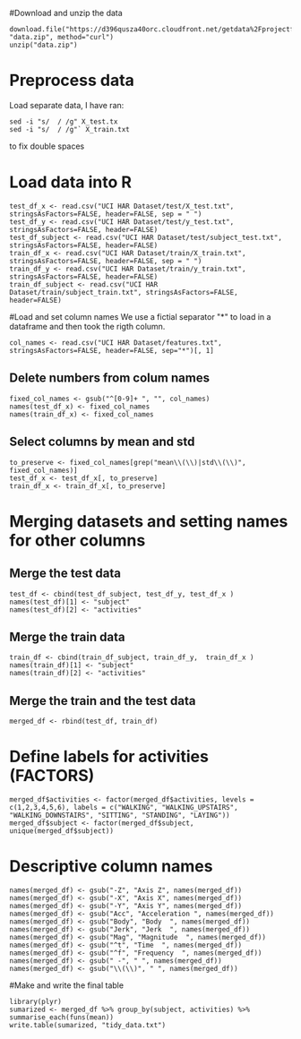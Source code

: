 #Download and unzip the data
```{r}
download.file("https://d396qusza40orc.cloudfront.net/getdata%2Fprojectfiles%2FUCI%20HAR%20Dataset.zip", "data.zip", method="curl")
unzip("data.zip")
```
# Preprocess data
Load separate data, I have ran: 
```{r}
sed -i "s/  / /g" X_test.tx 
sed -i "s/  / /g"` X_train.txt
```
to fix double spaces
# Load data into R 
```{r}
test_df_x <- read.csv("UCI HAR Dataset/test/X_test.txt", stringsAsFactors=FALSE, header=FALSE, sep = " ")
test_df_y <- read.csv("UCI HAR Dataset/test/y_test.txt", stringsAsFactors=FALSE, header=FALSE)
test_df_subject <- read.csv("UCI HAR Dataset/test/subject_test.txt", stringsAsFactors=FALSE, header=FALSE)
train_df_x <- read.csv("UCI HAR Dataset/train/X_train.txt", stringsAsFactors=FALSE, header=FALSE, sep = " ")
train_df_y <- read.csv("UCI HAR Dataset/train/y_train.txt", stringsAsFactors=FALSE, header=FALSE)
train_df_subject <- read.csv("UCI HAR Dataset/train/subject_train.txt", stringsAsFactors=FALSE, header=FALSE)
```
#Load and set column names
We use a fictial separator "*" to load in a dataframe and then took the rigth column.
```{r}
col_names <- read.csv("UCI HAR Dataset/features.txt", stringsAsFactors=FALSE, header=FALSE, sep="*")[, 1]
```
## Delete numbers from colum names
```{r}
fixed_col_names <- gsub("^[0-9]+ ", "", col_names)
names(test_df_x) <- fixed_col_names
names(train_df_x) <- fixed_col_names
```
## Select columns by mean and std
```{r}
to_preserve <- fixed_col_names[grep("mean\\(\\)|std\\(\\)", fixed_col_names)]
test_df_x <- test_df_x[, to_preserve]
train_df_x <- train_df_x[, to_preserve]
```
# Merging datasets and setting names for other columns
## Merge the test data
```{r}
test_df <- cbind(test_df_subject, test_df_y, test_df_x )
names(test_df)[1] <- "subject"
names(test_df)[2] <- "activities"
```
## Merge the train data
```{r}
train_df <- cbind(train_df_subject, train_df_y,  train_df_x )
names(train_df)[1] <- "subject"
names(train_df)[2] <- "activities"
```
## Merge the train and the test data
```{r}
merged_df <- rbind(test_df, train_df)
```
# Define labels for activities (FACTORS)
```{r}
merged_df$activities <- factor(merged_df$activities, levels = c(1,2,3,4,5,6), labels = c("WALKING", "WALKING_UPSTAIRS", "WALKING_DOWNSTAIRS", "SITTING", "STANDING", "LAYING"))
merged_df$subject <- factor(merged_df$subject, unique(merged_df$subject))
```
# Descriptive column names 
```{r}
names(merged_df) <- gsub("-Z", "Axis Z", names(merged_df))
names(merged_df) <- gsub("-X", "Axis X", names(merged_df))
names(merged_df) <- gsub("-Y", "Axis Y", names(merged_df))
names(merged_df) <- gsub("Acc", "Acceleration ", names(merged_df))
names(merged_df) <- gsub("Body", "Body  ", names(merged_df))
names(merged_df) <- gsub("Jerk", "Jerk  ", names(merged_df))
names(merged_df) <- gsub("Mag", "Magnitude  ", names(merged_df))
names(merged_df) <- gsub("^t", "Time  ", names(merged_df))
names(merged_df) <- gsub("^f", "Frequency  ", names(merged_df))
names(merged_df) <- gsub(" -", " ", names(merged_df))
names(merged_df) <- gsub("\\(\\)", " ", names(merged_df))
```
#Make and write the final table
```{r}
library(plyr)
sumarized <- merged_df %>% group_by(subject, activities) %>% summarise_each(funs(mean))
write.table(sumarized, "tidy_data.txt")
```